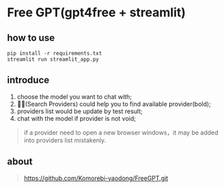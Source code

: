 # Free GPT(gpt4free + streamlit)

## how to use

```
pip install -r requirements.txt
streamlit run streamlit_app.py
```

## introduce

1. choose the model you want to chat with;
2. 🕵️‍♂️(Search Providers) could help you to find available provider(bold);
3. providers list would be update by test result;
4. chat with the model if provider is not void;

> if a provider need to open a new browser windows，it may be added into providers list mistakenly.

## about

> https://github.com/Komorebi-yaodong/FreeGPT.git
